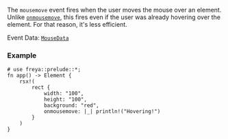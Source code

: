 The `mousemove` event fires when the user moves the mouse over an element.
Unlike [`onmousemove`](crate::elements::onmousemove), this fires even if the user was already hovering over
the element. For that reason, it's less efficient.

Event Data: [`MouseData`](crate::events::MouseData)

### Example

```rust, no_run
# use freya::prelude::*;
fn app() -> Element {
    rsx!(
        rect {
            width: "100",
            height: "100",
            background: "red",
            onmousemove: |_| println!("Hovering!")
        }
    )
}
```